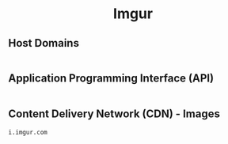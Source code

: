 <h1 align="center">Imgur</h1>

## Host Domains

```

```

## Application Programming Interface (API)

```

```

## Content Delivery Network (CDN) - Images

```
i.imgur.com
```

